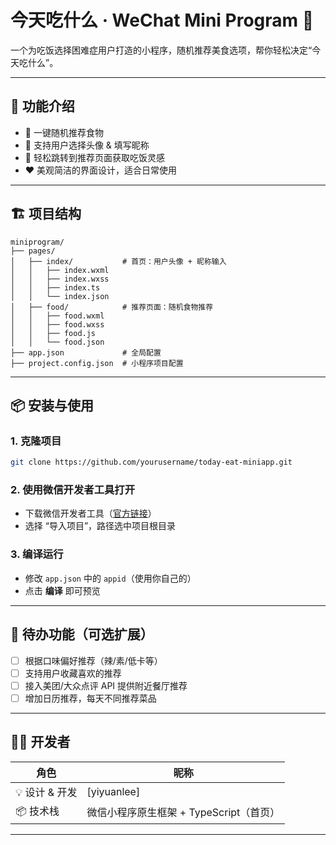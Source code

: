 # 今天吃什么 · WeChat Mini Program 🍱

一个为吃饭选择困难症用户打造的小程序，随机推荐美食选项，帮你轻松决定“今天吃什么”。

---

## 🚀 功能介绍

- 🎲 一键随机推荐食物
- 📸 支持用户选择头像 & 填写昵称
- 🧭 轻松跳转到推荐页面获取吃饭灵感
- ❤️ 美观简洁的界面设计，适合日常使用

---

## 🏗️ 项目结构

```
miniprogram/
├── pages/
│   ├── index/           # 首页：用户头像 + 昵称输入
│   │   ├── index.wxml
│   │   ├── index.wxss
│   │   ├── index.ts
│   │   └── index.json
│   ├── food/            # 推荐页面：随机食物推荐
│   │   ├── food.wxml
│   │   ├── food.wxss
│   │   ├── food.js
│   │   └── food.json
├── app.json             # 全局配置
├── project.config.json  # 小程序项目配置
```

---

## 📦 安装与使用

### 1. 克隆项目
```bash
git clone https://github.com/yourusername/today-eat-miniapp.git
```

### 2. 使用微信开发者工具打开
- 下载微信开发者工具（[官方链接](https://developers.weixin.qq.com/miniprogram/dev/devtools/download.html)）
- 选择 “导入项目”，路径选中项目根目录

### 3. 编译运行
- 修改 `app.json` 中的 `appid`（使用你自己的）
- 点击 **编译** 即可预览

---

## 🧠 待办功能（可选扩展）

- [ ] 根据口味偏好推荐（辣/素/低卡等）
- [ ] 支持用户收藏喜欢的推荐
- [ ] 接入美团/大众点评 API 提供附近餐厅推荐
- [ ] 增加日历推荐，每天不同推荐菜品

---

## 👩‍💻 开发者

| 角色 | 昵称 |
|------|------|
| 💡 设计 & 开发 | [yiyuanlee] |
| 📦 技术栈 | 微信小程序原生框架 + TypeScript（首页） |

---
